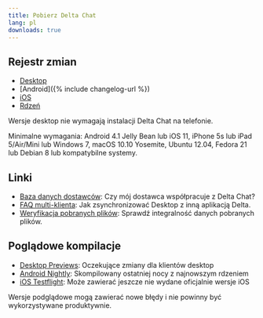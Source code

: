 ```yaml
---
title: Pobierz Delta Chat
lang: pl
downloads: true
---
```


## Rejestr zmian

* [Desktop](https://github.com/deltachat/deltachat-desktop/blob/master/CHANGELOG.md)
* [Android]({% include changelog-url %})
* [iOS](https://github.com/deltachat/deltachat-ios/blob/master/CHANGELOG.md)
* [Rdzeń](https://github.com/deltachat/deltachat-core-rust/blob/master/CHANGELOG.md)

Wersje desktop nie wymagają instalacji Delta Chat na telefonie.

Minimalne wymagania:
Android 4.1 Jelly Bean
lub iOS 11, iPhone 5s lub iPad 5/Air/Mini
lub Windows 7, macOS 10.10 Yosemite, Ubuntu 12.04, Fedora 21 lub Debian 8
lub kompatybilne systemy.

## Linki

* [Baza danych dostawców](https://providers.delta.chat/): Czy mój dostawca współpracuje z Delta Chat?
* [FAQ multi-klienta](help#multiclient): Jak zsynchronizować Desktop z inną aplikacją Delta. 
* [Weryfikacja pobranych plików](verify-downloads): Sprawdź integralność danych pobranych plików.

## Poglądowe kompilacje

* [Desktop Previews](https://download.delta.chat/desktop/preview/): Oczekujące zmiany dla klientów desktop
* [Android Nightly](https://download.delta.chat/android/nightly/): Skompilowany ostatniej nocy z najnowszym rdzeniem
* [iOS Testflight](https://testflight.apple.com/join/uEMc1NxS): Może zawierać jeszcze nie wydane oficjalnie wersje iOS

Wersje podglądowe mogą zawierać nowe błędy i nie powinny być wykorzystywane produktywnie.